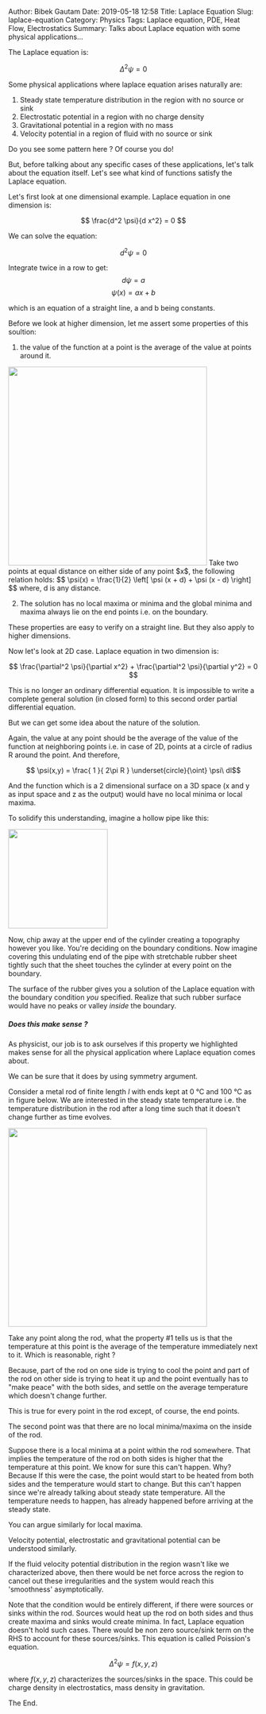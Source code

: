 Author: Bibek Gautam
Date: 2019-05-18 12:58
Title: Laplace Equation
Slug: laplace-equation
Category: Physics
Tags: Laplace equation, PDE, Heat Flow, Electrostatics
Summary: Talks about Laplace equation with some physical applications...

The Laplace equation is:

$$\Delta^2 \psi  = 0 $$

Some physical applications where laplace equation arises naturally are:  

1. Steady state temperature distribution in the region with no source or sink
2. Electrostatic potential in a region with no charge density
3. Gravitational potential in a region with no mass
4. Velocity potential in a region of fluid with no source or sink

Do you see some pattern here ? Of course you do!


But, before talking about any specific cases of these applications, let's talk about the equation itself.
Let's see what kind of functions satisfy the Laplace equation.

Let's first look at one dimensional example. Laplace equation in one dimension is:

$$ \frac{d^2 \psi}{d x^2} = 0 $$

We can solve the equation:

$$ d^2 \psi = 0 $$

Integrate twice in a row to get:
$$ d \psi = a $$
$$ \psi(x) = ax + b $$

which is an equation of a straight line, a and b being constants.


Before we look at higher dimension, let me assert some properties of this soultion:  

1. the value of the function at a point is the average of the value at points around it.  
  <img src="/images/st-line-average.png" width='400'/>  
   Take two points at equal distance on either side of any point $x$, the following relation holds:
  $$ \psi(x) = \frac{1}{2} \left[ \psi (x + d) + \psi (x - d) \right] $$  
  where, d is any distance.

2. The solution has no local maxima or minima and the global minima and maxima always lie on the
   end points i.e. on the boundary.

These properties are easy to verify on a straight line. But they also apply to higher dimensions.

Now let's look at 2D case. Laplace equation in two dimension is:

$$ \frac{\partial^2 \psi}{\partial x^2} + \frac{\partial^2 \psi}{\partial y^2} = 0 $$

This is no longer an ordinary differential equation. It is impossible to write a complete general
solution (in closed form) to this second order partial differential equation.

But we can get some idea about the nature of the solution.

Again, the value at any point should be the average of the value of the function at neighboring
points i.e. in case of 2D, points at a circle of radius R around the point. And therefore,

$$ \psi(x,y) = \frac{ 1 }{ 2\pi R } \underset{circle}{\oint} \psi\ dl$$

And the function which is a 2 dimensional surface on a 3D space (x and y as input space and z as
the output) would have no local minima or local maxima.

To solidify this understanding, imagine a hollow pipe like this:

<img src="/images/cylinder.png" width='200'/>

Now, chip away at the upper end of the cylinder creating a topography however you like. You're deciding
on the boundary conditions. Now imagine covering this undulating end of the pipe with stretchable
rubber sheet tightly such that the sheet touches the cylinder at every point on the boundary.

The surface of the rubber gives you a solution of the Laplace equation with the boundary condition
*you* specified. Realize that such rubber surface would have no peaks or valley *inside* the boundary.

##### Does this make sense ?
As physicist, our job is to ask ourselves if this property we highlighted makes sense for all the
physical application where Laplace equation comes about.

We can be sure that it does by using symmetry argument.

Consider a metal rod of finite length $l$ with ends kept at 0 &deg;C and 100 &deg;C as in figure
below. We are interested in the steady state temperature i.e. the temperature distribution in the rod
after a long time such that it doesn't change further as time evolves.

<img src="/images/rod.png" width='400'/>

Take any point along the rod, what the property #1 tells us is that the temperature at this point is
the average of the temperature immediately next to it. Which is reasonable, right ?

<!img src="/images/temp-grad.png" align=centerwidth='150' height='20'/!>

Because, part of the rod on one side is trying to cool the point and part of the rod on other side is
trying to heat it up and the point eventually has to "make peace" with the both sides, and settle on
the average temperature which doesn't change further.

This is true for every point in the rod except, of course, the end points.

The second point was that there are no local minima/maxima on the inside of the rod.

Suppose there is a local minima at a point within the rod somewhere. That implies the temperature of the
rod on both sides is higher that the temperature at this point. We know for sure this can't happen. Why?
Because If this were the case, the point would start to be heated from both sides and the temperature would
start to change. But this can't happen since we're already talking about steady state temperature. All the temperature needs to happen, has already happened before arriving at the steady state.

You can argue similarly for local maxima.

Velocity potential, electrostatic and gravitational potential can be understood similarly.

If the fluid velocity potential distribution in the region wasn't like we characterized above, then
there would be net force across the region to cancel out these irregularities and the system would
reach this 'smoothness' asymptotically.

Note that the condition would be entirely different, if there were sources or sinks within the rod.
Sources would heat up the rod on both sides and thus create maxima and sinks would create
minima. In fact, Laplace equation doesn't hold such cases. There would be non zero source/sink term
on the RHS to account for these sources/sinks. This equation is called Poission's equation.

$$\Delta^2 \psi  = f(x,y,z) $$

where $f(x,y,z)$ characterizes the sources/sinks in the space. This could be charge density in
electrostatics, mass density in gravitation.

The End.
